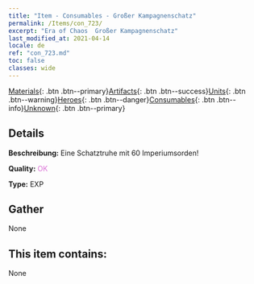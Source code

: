 ```yaml
---
title: "Item - Consumables - Großer Kampagnenschatz"
permalink: /Items/con_723/
excerpt: "Era of Chaos  Großer Kampagnenschatz"
last_modified_at: 2021-04-14
locale: de
ref: "con_723.md"
toc: false
classes: wide
---
```

 [Materials](/de/Items/){: .btn .btn--primary}[Artifacts](/de/Items/Artifacts/){: .btn .btn--success}[Units](/de/Items/Units/){: .btn .btn--warning}[Heroes](/de/Items/Heroes/){: .btn .btn--danger}[Consumables](/de/Items/Consumables/){: .btn .btn--info}[Unknown](/de/Items/Unknown/){: .btn .btn--primary}

## Details
 **Beschreibung:** Eine Schatztruhe mit 60 Imperiumsorden!

 **Quality:** <span style="color: #DA70D6">OK</span>

 **Type:** EXP

## Gather

  None

## This item contains:

  None

